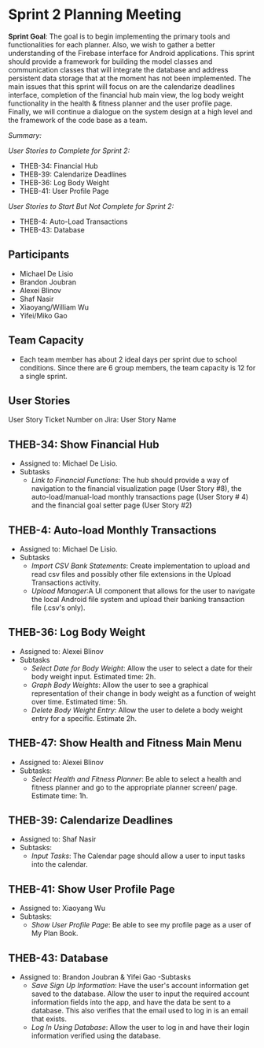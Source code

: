 # Sprint 2 Planning Meeting

**Sprint Goal**: The goal is to begin implementing the primary tools and functionalities for each planner. Also, we wish to gather a better understanding of the Firebase interface for Android applications.
This sprint should provide a framework for building the model classes and communication classes that will integrate the database and address persistent data storage that at the moment has not been implemented.
The main issues that this sprint will focus on are the calendarize deadlines interface, completion of the financial hub main view, the log body weight functionality in the health & fitness planner and the user profile page. Finally, we will continue a dialogue on the system design at a high level and the framework of the code base as a team.

*Summary:*

*User Stories to Complete for Sprint 2:*
- THEB-34: Financial Hub
- THEB-39: Calendarize Deadlines
- THEB-36: Log Body Weight
- THEB-41: User Profile Page

*User Stories to Start But Not Complete for Sprint 2:*
- THEB-4: Auto-Load Transactions
- THEB-43: Database

## Participants
- Michael De Lisio
- Brandon Joubran
- Alexei Blinov
- Shaf Nasir
- Xiaoyang/William Wu
- Yifei/Miko Gao

## Team Capacity
- Each team member has about 2 ideal days per sprint due to school conditions. Since there are 6 group members, the team capacity is 12 for a single sprint.

## User Stories

User Story Ticket Number on Jira: User Story Name

## THEB-34: Show Financial Hub
- Assigned to: Michael De Lisio.
- Subtasks
    - *Link to Financial Functions*: The hub should provide a way of navigation to the financial visualization page (User Story #8), the auto-load/manual-load monthly transactions page (User Story # 4) and the financial goal setter page (User Story #2)

## THEB-4: Auto-load Monthly Transactions
- Assigned to: Michael De Lisio.
- Subtasks
    - *Import CSV Bank Statements*: Create implementation to upload and read csv files and possibly other file extensions in the Upload Transactions activity.
    - *Upload Manager*:A UI component that allows for the user to navigate the local Android file system and upload their banking transaction file (.csv's only).

## THEB-36: Log Body Weight
- Assigned to: Alexei Blinov
- Subtasks
	- *Select Date for Body Weight*: Allow the user to select a date for their body weight input. Estimated time: 2h.
	- *Graph Body Weights*: Allow the user to see a graphical representation of their change in body weight as a function of weight over time. Estimated time: 5h.
	- *Delete Body Weight Entry*: Allow the user to delete a body weight entry for a specific. Estimate 2h. 

## THEB-47: Show Health and Fitness Main Menu
- Assigned to: Alexei Blinov
- Subtasks:
	- *Select Health and Fitness Planner*: Be able to select a health and fitness planner and go to the appropriate planner screen/ page. Estimate time: 1h.

## THEB-39: Calendarize Deadlines
- Assigned to: Shaf Nasir
- Subtasks:
	- *Input Tasks*: The Calendar page should allow a user to input tasks into the calendar.
	
## THEB-41: Show User Profile Page
- Assigned to: Xiaoyang Wu
- Subtasks:
	- *Show User Profile Page*: Be able to see my profile page as a user of My Plan Book.
    
## THEB-43: Database
- Assigned to: Brandon Joubran & Yifei Gao
-Subtasks
    - *Save Sign Up Information*: Have the user's account information get saved to the database. Allow the user to input the required account information fields into the app, and have the data be sent to a database. This also verifies that the email used to log in is an email that exists.
    - *Log In Using Database*: Allow the user to log in and have their login information verified using the database.
